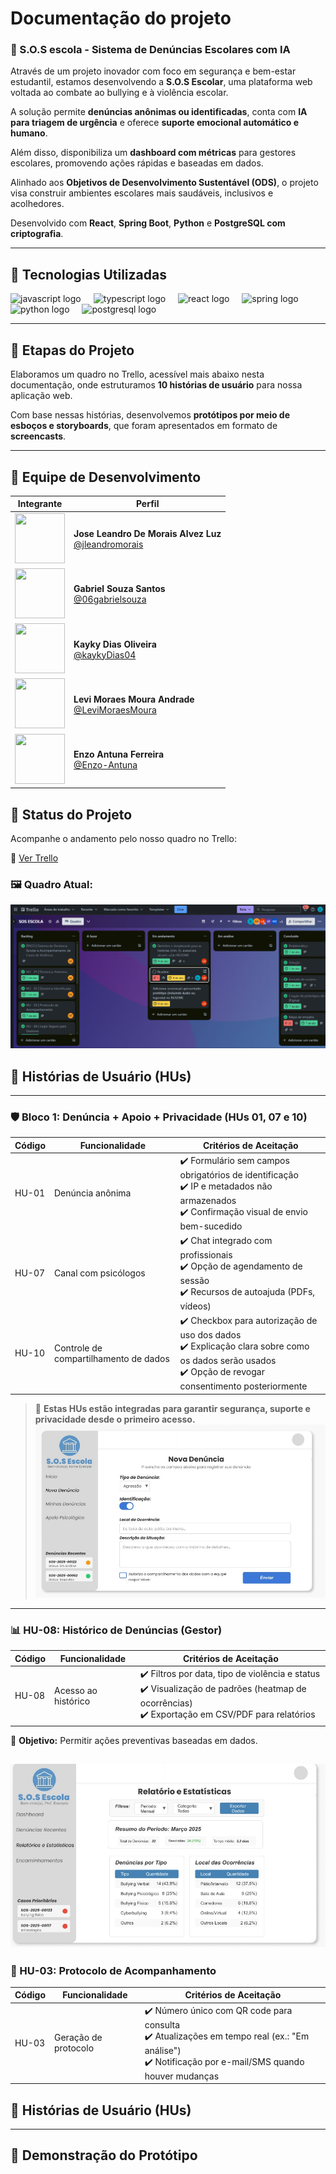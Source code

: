 # Documentação do projeto

### 📢 S.O.S escola - Sistema de Denúncias Escolares com IA

Através de um projeto inovador com foco em segurança e bem-estar estudantil, estamos desenvolvendo a **S.O.S Escolar**, uma plataforma web voltada ao combate ao bullying e à violência escolar.  

A solução permite **denúncias anônimas ou identificadas**, conta com **IA para triagem de urgência** e oferece **suporte emocional automático e humano**.  

Além disso, disponibiliza um **dashboard com métricas** para gestores escolares, promovendo ações rápidas e baseadas em dados.  

Alinhado aos **Objetivos de Desenvolvimento Sustentável (ODS)**, o projeto visa construir ambientes escolares mais saudáveis, inclusivos e acolhedores.  

Desenvolvido com **React**, **Spring Boot**, **Python** e **PostgreSQL com criptografia**.

---

## 🚀 Tecnologias Utilizadas

<div align="left">
  <img src="https://cdn.jsdelivr.net/gh/devicons/devicon/icons/javascript/javascript-original.svg" height="40" alt="javascript logo" />
  <img width="12" />
  <img src="https://cdn.jsdelivr.net/gh/devicons/devicon/icons/typescript/typescript-original.svg" height="40" alt="typescript logo" />
  <img width="12" />
  <img src="https://cdn.jsdelivr.net/gh/devicons/devicon/icons/react/react-original.svg" height="40" alt="react logo" />
  <img width="12" />
  <img src="https://cdn.jsdelivr.net/gh/devicons/devicon/icons/spring/spring-original.svg" height="40" alt="spring logo" />
  <img width="12" />
  <img src="https://cdn.jsdelivr.net/gh/devicons/devicon/icons/python/python-original.svg" height="40" alt="python logo" />
  <img width="12" />
  <img src="https://cdn.jsdelivr.net/gh/devicons/devicon/icons/postgresql/postgresql-original.svg" height="40" alt="postgresql logo" />
</div>

---

## 📌 Etapas do Projeto

Elaboramos um quadro no Trello, acessível mais abaixo nesta documentação, onde estruturamos **10 histórias de usuário** para nossa aplicação web.  

Com base nessas histórias, desenvolvemos **protótipos por meio de esboços e storyboards**, que foram apresentados em formato de **screencasts**.

---


## 👥 Equipe de Desenvolvimento

| Integrante | Perfil |
|------------|--------|
| <img src="https://github.com/jleandromorais.png" width="80" height="80"> | **Jose Leandro De Morais Alvez Luz**<br>[@jleandromorais](https://github.com/jleandromorais) |
| <img src="https://github.com/06gabrielsouza.png" width="80" height="80"> | **Gabriel Souza Santos**<br>[@06gabrielsouza](https://github.com/06gabrielsouza) |
| <img src="https://github.com/kaykyDias04.png" width="80" height="80"> | **Kayky Dias Oliveira**<br>[@kaykyDias04](https://github.com/kaykyDias04) |
| <img src="https://github.com/LeviMoraesMoura.png" width="80" height="80"> | **Levi Moraes Moura Andrade**<br>[@LeviMoraesMoura](https://github.com/LeviMoraesMoura) |
| <img src="https://github.com/Enzo-Antuna.png" width="80" height="80"> | **Enzo Antuna Ferreira**<br>[@Enzo-Antuna](https://github.com/Enzo-Antuna) |

## 📌 Status do Projeto

Acompanhe o andamento pelo nosso quadro no Trello:

🔗 [Ver Trello](https://trello.com/b/rqZ4UClp/sos-escola)

### 🖼️ Quadro Atual:

![Quadro do Trello](imagens/trello)

## 📖 Histórias de Usuário (HUs)

---

### 🛡️ Bloco 1: Denúncia + Apoio + Privacidade (HUs 01, 07 e 10)

| Código | Funcionalidade                   | Critérios de Aceitação |
|--------|----------------------------------|-------------------------|
| HU-01  | Denúncia anônima                | ✔️ Formulário sem campos obrigatórios de identificação<br>✔️ IP e metadados não armazenados<br>✔️ Confirmação visual de envio bem-sucedido |
| HU-07  | Canal com psicólogos            | ✔️ Chat integrado com profissionais<br>✔️ Opção de agendamento de sessão<br>✔️ Recursos de autoajuda (PDFs, vídeos) |
| HU-10  | Controle de compartilhamento de dados | ✔️ Checkbox para autorização de uso dos dados<br>✔️ Explicação clara sobre como os dados serão usados<br>✔️ Opção de revogar consentimento posteriormente |

> 🔐 **Estas HUs estão integradas para garantir segurança, suporte e privacidade desde o primeiro acesso.**
![h1,h7,h10](imagens/storybord1e2e1)
---

### 📊 HU-08: Histórico de Denúncias (Gestor)

| Código | Funcionalidade        | Critérios de Aceitação |
|--------|------------------------|-------------------------|
| HU-08  | Acesso ao histórico    | ✔️ Filtros por data, tipo de violência e status<br>✔️ Visualização de padrões (heatmap de ocorrências)<br>✔️ Exportação em CSV/PDF para relatórios |

🔹 **Objetivo:** Permitir ações preventivas baseadas em dados.

![h8](imagens/Story8.jpg)
---

### 📨 HU-03: Protocolo de Acompanhamento

| Código | Funcionalidade           | Critérios de Aceitação |
|--------|--------------------------|-------------------------|
| HU-03  | Geração de protocolo     | ✔️ Número único com QR code para consulta<br>✔️ Atualizações em tempo real (ex.: "Em análise")<br>✔️ Notificação por e-mail/SMS quando houver mudanças |
## 📖 Histórias de Usuário (HUs)

---




## 🎥 Demonstração do Protótipo

